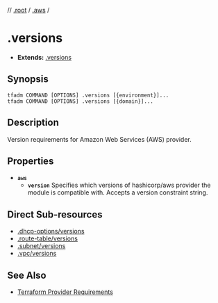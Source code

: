 // [.root] / [.aws] /

# .versions

- **Extends:** [.versions](../../../.tfadm/resources/.versions.md)

## Synopsis

```
tfadm COMMAND [OPTIONS] .versions [{environment}]...
tfadm COMMAND [OPTIONS] .versions [{domain}]...
```

## Description

Version requirements for Amazon Web Services (AWS) provider.

## Properties

- **`aws`**
  - **`version`**
    Specifies which versions of hashicorp/aws provider the module is compatible with. Accepts a version constraint string.

## Direct Sub-resources

- [.dhcp-options/versions](.dhcp-options/versions.md)
- [.route-table/versions](.route-table/versions.md)
- [.subnet/versions](.subnet/versions.md)
- [.vpc/versions](.vpc/versions.md)

## See Also

- [Terraform Provider Requirements](https://developer.hashicorp.com/terraform/language/providers/requirements)

[.aws]: README.md
[.root]: ../../../.tfadm/resources/README.md
